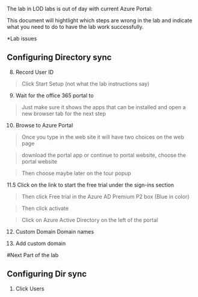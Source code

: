 The lab in LOD labs is out of day with current Azure Portal:

This document will hightlight which steps are wrong in the lab and indicate what you need to do to have the lab work successfully.

*Lab issues

Configuring Directory sync
------------------------

8. Record User ID

>Click Start Setup (not what the lab instructions say)

9. Wait for the office 365 portal to 

>Just make sure it shows the apps that can be installed and open a new browser tab for the next step

10. Browse to Azure Portal

>Once you type in the web site it will have two choices on the web page 

>download the portal app or continue to portal website, choose the portal website

>Then choose maybe later on the tour popup

11.5 Click on the link to start the free trial under the sign-ins section

>Then click Free trial in the Azure AD Premium P2 box (Blue in color)

>Then click activate

>Click on Azure Active Directory on the left of the portal

12. Custom Domain Domain names

13. Add custom domain

#Next Part of the lab 

Configuring Dir sync
--------------------

1. Click Users

